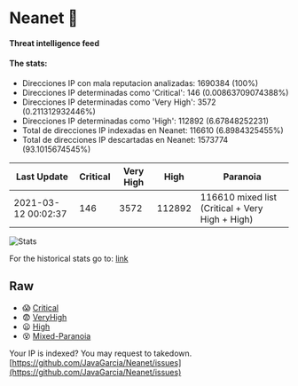 # Neanet :hocho:
#### Threat intelligence feed
#### The stats:

- Direcciones IP con mala reputacion analizadas: 1690384 (100%)
- Direcciones IP determinadas como 'Critical':  146 (0.00863709074388%)
- Direcciones IP determinadas como 'Very High':  3572 (0.211312932446%)
- Direcciones IP determinadas como 'High':  112892 (6.67848252231)
- Total de direcciones IP indexadas en Neanet:  116610 (6.8984325455%)
- Total de direcciones IP descartadas en Neanet:  1573774 (93.1015674545%)

| Last Update | Critical | Very High | High | Paranoia |
| --- | --- | --- | --- | --- |
| 2021-03-12 00:02:37 | 146 | 3572 | 112892 | 116610 mixed list (Critical + Very High + High)|

![Stats](https://docs.google.com/spreadsheets/d/e/2PACX-1vSnaNMIXVabIpDJjufMlzH7poXnshF3mgd8Is1g9ytUEzVsP5my4Trn8f-xkoLLQ38xpL3HtmUexLo6/pubchart?oid=501124687&format=image)

For the historical stats go to: [link](/stats.csv)
## Raw
- :scream: [Critical](https://raw.githubusercontent.com/JavaGarcia/Neanet/master/blacklists/neanet_critical.txt)
- :fearful: [VeryHigh](https://raw.githubusercontent.com/JavaGarcia/Neanet/master/blacklists/neanet_veryHigh.txtt)
- :frowning: [High](https://raw.githubusercontent.com/JavaGarcia/Neanet/master/blacklists/neanet_high.txt)
- :dizzy_face: [Mixed-Paranoia](https://raw.githubusercontent.com/JavaGarcia/Neanet/master/blacklists/neanet_all.txt)


Your IP is indexed? You may request to takedown. [https://github.com/JavaGarcia/Neanet/issues](https://github.com/JavaGarcia/Neanet/issues)





























































































































































































































































































































































































































































































































































































































































































































































































































































































































































































































































































































































































































































































































































































































































































































































































































































































































































































































































































































































































































































































































































































































































































































































































































































































































































































































































































































































































































































































































































































































































































































































































































































































































































































































































































































































































































































































































































































































































































































































































































































































































































































































































































































































































































































































































































































































































































































































































































































































































































































